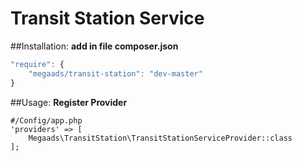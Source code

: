 # Transit Station Service

##Installation:
**add in file composer.json**
```javascript
"require": {
	"megaads/transit-station": "dev-master"
}
```
##Usage:
**Register Provider**
```
#/Config/app.php
'providers' => [
    Megaads\TransitStation\TransitStationServiceProvider::class
];
```
